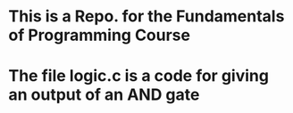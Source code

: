 # This is a Repo. for the Fundamentals of Programming Course
#  
# The file logic.c is a code for giving an output of an AND gate

